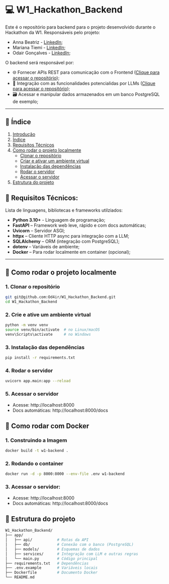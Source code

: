 # 💻 W1_Hackathon_Backend

Este é o repositório para backend para o projeto desenvolvido durante o Hackathon da W1. Responsáveis pelo projeto:

- Anna Beatriz - [LinkedIn]();
- Mariana Tiemi - [LinkedIn]();
- Odair Gonçalves - [LinkedIn]();

O backend será responsável por:

- 🌐 Fornecer APIs REST para comunicação com o Frontend ([Clique para acessar o repositório](#));
- 🧠 Integração com as funcionalidades potencialidas por LLMs ([Clique para acessar o repositório](#));
- 🗃️ Acessar e manipular dados armazenados em um banco PostgreSQL de exemplo;

---

## 📑 Índice
1. [Introdução](#-💻-w1_hackathon_backend)
2. [Índice](#-📑-índice)
3. [Requisitos Técnicos](#-🧱-requisitos-técnicos)
4. [Como rodar o projeto localmente](#-🚀-como-rodar-o-projeto-localmente)
    - [Clonar o repositório](#1-clonar-o-repositório)
    - [Criar e ativar um ambiente virtual](#2-crie-e-ative-um-ambiente-virtual)
    - [Instalação das dependências](#3-instalação-das-dependências)
    - [Rodar o servidor](#4-rodar-o-servidor)
    - [Acessar o servidor](#5-acessar-o-servidor)
5. [Estrutura do projeto](#-📁-estrutura-do-projeto)


## 🧱 Requisitos Técnicos:

Lista de linguagens, bibliotecas e frameworks utilziados:

- **Python 3.10+** - Linguagem de programação;
- **FastAPI** – Framework web leve, rápido e com docs automáticas;
- **Uvicorn** – Servidor ASGI;
- **httpx** – Cliente HTTP async para integração com a LLM;
- **SQLAlchemy** – ORM (integração com PostgreSQL);
- **dotenv** – Variáveis de ambiente;
- **Docker** – Para rodar localmente em container (opcional);

---

## 🚀 Como rodar o projeto localmente

### 1. Clonar o repositório

```bash
git git@github.com:Od4ir/W1_Hackathon_Backend.git
cd W1_Hackathon_Backend
```
### 2. Crie e ative um ambiente virtual

```bash
python -m venv venv
source venv/bin/activate  # no Linux/macOS
venv\Scripts\activate     # no Windows
```

### 3. Instalação das dependências
```bash
pip install -r requirements.txt
```

### 4. Rodar o servidor
```bash
uvicorn app.main:app --reload
```

### 5. Acessar o servidor
- Acesse: http://localhost:8000
- Docs automáticas: http://localhost:8000/docs


## 🚀 Como rodar com Docker

### 1. Construindo a Imagem
```bash
docker build -t w1-backend .
```

### 2. Rodando o container
```bash
docker run -d -p 8000:8000 --env-file .env w1-backend
```
### 3. Acessar o servidor:
- Acesse: http://localhost:8000
- Docs automáticas: http://localhost:8000/docs


## 📁 Estrutura do projeto

```bash
W1_Hackathon_Backend/
├── app/
│   ├── api/           # Rotas da API
│   ├── db/            # Conexão com o banco (PostgreSQL)
│   ├── models/        # Esquemas de dados
│   ├── services/      # Integração com LLM e outras regras
│   └── main.py        # Código principal
├── requirements.txt   # Dependências
├── .env.example       # Variáveis locais
├── Dockerfile         # Documento Docker
└── README.md
```
